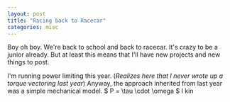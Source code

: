 ```yaml
---
layout: post
title: "Racing back to Racecar"
categories: misc
---
```


Boy oh boy. We're back to school and back to racecar. It's crazy to be a junior already. But at least this means that I'll have new projects and new things to post. 

I'm running power limiting this year. (*Realizes here that I never wrote up a torque vectoring last year*) Anyway, the approach inherited from last year was a simple mechanical model. <span> $ P = \tau \cdot \omega $ <span> I kin

